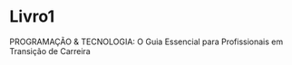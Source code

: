 # Livro1
PROGRAMAÇÃO &amp; TECNOLOGIA: O Guia Essencial para Profissionais em Transição de Carreira
